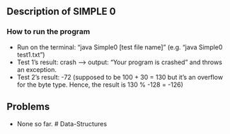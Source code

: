 ## Description of SIMPLE 0

### How to run the program
- Run on the terminal: “java Simple0 [test  file name]” (e.g. “java Simple0 test1.txt”)
- Test 1’s result: crash —> output: “Your program is crashed” and throws an exception. 
- Test 2’s result: -72 (supposed to be 100 + 30 = 130 but it’s an overflow for the byte type. Hence, the result is 130 % -128 = -126)

## Problems
- None so far. # Data-Structures
